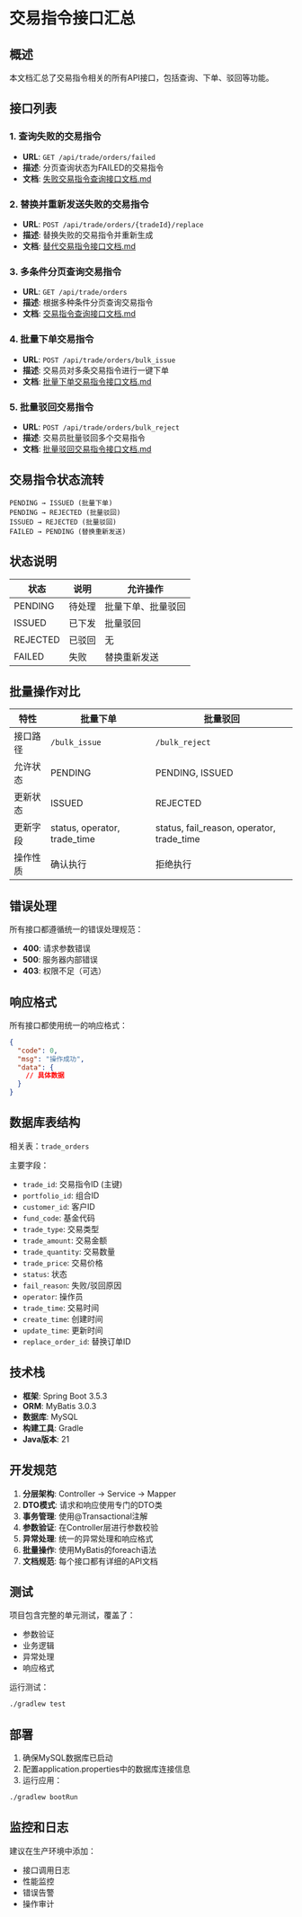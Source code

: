 # 交易指令接口汇总

## 概述

本文档汇总了交易指令相关的所有API接口，包括查询、下单、驳回等功能。

## 接口列表

### 1. 查询失败的交易指令
- **URL**: `GET /api/trade/orders/failed`
- **描述**: 分页查询状态为FAILED的交易指令
- **文档**: [失败交易指令查询接口文档.md](失败交易指令查询接口文档.md)

### 2. 替换并重新发送失败的交易指令
- **URL**: `POST /api/trade/orders/{tradeId}/replace`
- **描述**: 替换失败的交易指令并重新生成
- **文档**: [替代交易指令接口文档.md](替代交易指令接口文档.md)

### 3. 多条件分页查询交易指令
- **URL**: `GET /api/trade/orders`
- **描述**: 根据多种条件分页查询交易指令
- **文档**: [交易指令查询接口文档.md](交易指令查询接口文档.md)

### 4. 批量下单交易指令
- **URL**: `POST /api/trade/orders/bulk_issue`
- **描述**: 交易员对多条交易指令进行一键下单
- **文档**: [批量下单交易指令接口文档.md](批量下单交易指令接口文档.md)

### 5. 批量驳回交易指令
- **URL**: `POST /api/trade/orders/bulk_reject`
- **描述**: 交易员批量驳回多个交易指令
- **文档**: [批量驳回交易指令接口文档.md](批量驳回交易指令接口文档.md)

## 交易指令状态流转

```
PENDING → ISSUED (批量下单)
PENDING → REJECTED (批量驳回)
ISSUED → REJECTED (批量驳回)
FAILED → PENDING (替换重新发送)
```

## 状态说明

| 状态 | 说明 | 允许操作 |
|------|------|----------|
| PENDING | 待处理 | 批量下单、批量驳回 |
| ISSUED | 已下发 | 批量驳回 |
| REJECTED | 已驳回 | 无 |
| FAILED | 失败 | 替换重新发送 |

## 批量操作对比

| 特性 | 批量下单 | 批量驳回 |
|------|----------|----------|
| 接口路径 | `/bulk_issue` | `/bulk_reject` |
| 允许状态 | PENDING | PENDING, ISSUED |
| 更新状态 | ISSUED | REJECTED |
| 更新字段 | status, operator, trade_time | status, fail_reason, operator, trade_time |
| 操作性质 | 确认执行 | 拒绝执行 |

## 错误处理

所有接口都遵循统一的错误处理规范：

- **400**: 请求参数错误
- **500**: 服务器内部错误
- **403**: 权限不足（可选）

## 响应格式

所有接口都使用统一的响应格式：

```json
{
  "code": 0,
  "msg": "操作成功",
  "data": {
    // 具体数据
  }
}
```

## 数据库表结构

相关表：`trade_orders`

主要字段：
- `trade_id`: 交易指令ID (主键)
- `portfolio_id`: 组合ID
- `customer_id`: 客户ID
- `fund_code`: 基金代码
- `trade_type`: 交易类型
- `trade_amount`: 交易金额
- `trade_quantity`: 交易数量
- `trade_price`: 交易价格
- `status`: 状态
- `fail_reason`: 失败/驳回原因
- `operator`: 操作员
- `trade_time`: 交易时间
- `create_time`: 创建时间
- `update_time`: 更新时间
- `replace_order_id`: 替换订单ID

## 技术栈

- **框架**: Spring Boot 3.5.3
- **ORM**: MyBatis 3.0.3
- **数据库**: MySQL
- **构建工具**: Gradle
- **Java版本**: 21

## 开发规范

1. **分层架构**: Controller → Service → Mapper
2. **DTO模式**: 请求和响应使用专门的DTO类
3. **事务管理**: 使用@Transactional注解
4. **参数验证**: 在Controller层进行参数校验
5. **异常处理**: 统一的异常处理和响应格式
6. **批量操作**: 使用MyBatis的foreach语法
7. **文档规范**: 每个接口都有详细的API文档

## 测试

项目包含完整的单元测试，覆盖了：
- 参数验证
- 业务逻辑
- 异常处理
- 响应格式

运行测试：
```bash
./gradlew test
```

## 部署

1. 确保MySQL数据库已启动
2. 配置application.properties中的数据库连接信息
3. 运行应用：
```bash
./gradlew bootRun
```

## 监控和日志

建议在生产环境中添加：
- 接口调用日志
- 性能监控
- 错误告警
- 操作审计 